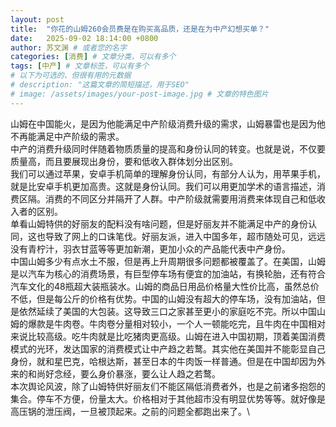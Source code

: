 ```yaml
---
layout: post
title:  "你花的山姆260会员费是在购买高品质，还是在为中产幻想买单？"
date:   2025-09-02 18:14:00 +0800
author: 苏文渊 # 或者您的名字
categories: [消费] # 文章分类，可以有多个
tags: [中产] # 文章标签，可以有多个
# 以下为可选的、但很有用的元数据
# description: "这篇文章的简短描述，用于SEO"
# image: /assets/images/your-post-image.jpg # 文章的特色图片
---
```


山姆在中国能火，是因为他能满足中产阶级消费升级的需求，山姆暴雷也是因为他不再能满足中产阶级的需求。\
中产的消费升级同时伴随着物质质量的提高和身份认同的转变。也就是说，不仅要质量高，而且要展现出身份，要和低收入群体划分出区别。\
我们可以通过苹果，安卓手机简单的理解身份认同，有部分人认为，用苹果手机，就是比安卓手机更加高贵。这就是身份认同。我们可以用更加学术的语言描述，消费区隔。消费的不同区分并隔开了人群。中产阶级就需要用消费来体现自己和低收入者的区别。\
单看山姆特供的好丽友的配料没有啥问题，但是好丽友并不能满足中产的身份认同，这也导致了网上的口诛笔伐。好丽友派，进入中国多年，超市随处可见，远远没有青柠汁，羽衣甘蓝等等更加新潮，更加小众的产品能代表中产身份。\
中国山姆多少有点水土不服，但是再上升周期很多问题都被覆盖了。在美国，山姆是以汽车为核心的消费场景，有巨型停车场有便宜的加油站，有换轮胎，还有符合汽车文化的48瓶超大装瓶装水。山姆的商品日用品价格量大性价比高，虽然总价不低，但是每公斤的价格有优势。中国的山姆没有超大的停车场，没有加油站，但是依然延续了美国的大包装。这导致三口之家甚至更小的家庭吃不完。所以中国山姆的爆款是牛肉卷。牛肉卷分量相对较小，一个人一顿能吃完，且牛肉在中国相对来说比较高级。吃牛肉就是比吃猪肉更高级。山姆在进入中国初期，顶着美国消费模式的光环，发达国家的消费模式让中产趋之若鹜。其实他在美国并不能彰显自己身份，就和星巴克，哈根达斯，甚至日本的牛肉饭一样普通。但是在中国却因为外来的和尚好念经，要么身价暴涨，要么让人趋之若鹜。\
本次舆论风波，除了山姆特供好丽友们不能区隔低消费者外，也是之前诸多抱怨的集合。停车不方便，份量太大。价格相对于其他超市没有明显优势等等。就好像是高压锅的泄压阀，一旦被顶起来。之前的问题全都跑出来了。\
